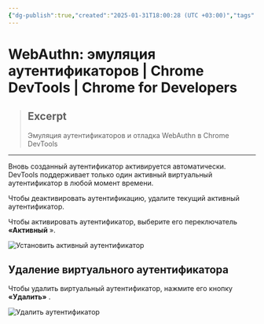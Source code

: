 ```yaml
---
{"dg-publish":true,"created":"2025-01-31T18:00:28 (UTC +03:00)","tags":[],"source":"https://developer.chrome.com/docs/devtools/webauthn?hl=ru","author":"Fawaz Mohammad","permalink":"/proekty/extentions/dev-tools/web-authn/","dgPassFrontmatter":true}
---
```



# WebAuthn: эмуляция аутентификаторов  |  Chrome DevTools  |  Chrome for Developers

> ## Excerpt
> Эмуляция аутентификаторов и отладка WebAuthn в Chrome DevTools

---

Вновь созданный аутентификатор активируется автоматически. DevTools поддерживает только один активный виртуальный аутентификатор в любой момент времени.

Чтобы деактивировать аутентификацию, удалите текущий активный аутентификатор.

Чтобы активировать аутентификатор, выберите его переключатель **«Активный** ».

![Установить активный аутентификатор](https://developer.chrome.com/static/docs/devtools/webauthn/image/set-active-authenticator-678d8cbd9fdcd.png?hl=ru)

## Удаление виртуального аутентификатора

Чтобы удалить виртуальный аутентификатор, нажмите его кнопку **«Удалить»** .

![Удалить аутентификатор](https://developer.chrome.com/static/docs/devtools/webauthn/image/remove-authenticator-c30d855c11e5e.png?hl=ru) 